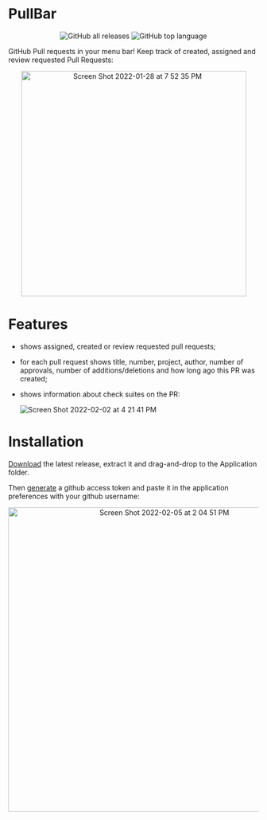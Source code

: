 # PullBar

<p align="center">
  <img alt="GitHub all releases" src="https://img.shields.io/github/downloads/menubar-apps/pullbar/total">
  <img alt="GitHub top language" src="https://img.shields.io/github/languages/top/menubar-apps/pullbar">
</p>

GitHub Pull requests in your menu bar! Keep track of created, assigned and review requested Pull Requests:

<p align="center">
  <img width="453" alt="Screen Shot 2022-01-28 at 7 52 35 PM" src="https://user-images.githubusercontent.com/9363150/151640176-ddd1e4e7-d05c-4ac4-857c-54b2271dd23a.png">
  </p>

# Features

 - shows assigned, created or review requested pull requests;
 - for each pull request shows title, number, project, author, number of approvals, number of additions/deletions and how long ago this PR was created;
 - shows information about check suites on the PR:

   ![Screen Shot 2022-02-02 at 4 21 41 PM](https://user-images.githubusercontent.com/9363150/152239478-14737f64-85fe-44f2-a769-38b181a299e5.png)


# Installation

[Download](https://github.com/menubar-apps/PullBar/releases/latest/download/pullBar.1.0.dmg) the latest release, extract it and drag-and-drop to the Application folder.

Then [generate](https://github.com/settings/tokens/new?scopes=repo) a github access token and paste it in the application preferences with your github username:

<p align="center">
  <img width="612" alt="Screen Shot 2022-02-05 at 2 04 51 PM" src="https://user-images.githubusercontent.com/9363150/152655330-109e1e64-433c-49e3-a64a-477676b57dcc.png">
</p>
